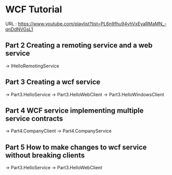 # WCF Tutorial 
URL : https://www.youtube.com/playlist?list=PL6n9fhu94yhVxEyaRMaMN_-qnDdNVGsL1 

## Part 2 Creating a remoting service and a web service
-> IHelloRemotingService

## Part 3 Creating a wcf service
-> Part3.HelloService
-> Part3.HelloWebClient
-> Part3.HelloWindowsClient

## Part 4 WCF service implementing multiple service contracts
-> Part4.CompanyClient
-> Part4.CompanyService

## Part 5 How to make changes to wcf service without breaking clients
-> Part3.HelloService
-> Part3.HelloWebClient